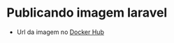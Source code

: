 # Publicando imagem laravel 

- Url da imagem no <a href="https://hub.docker.com/repository/docker/paulodutra/laravel" target="__blank">Docker Hub</a>